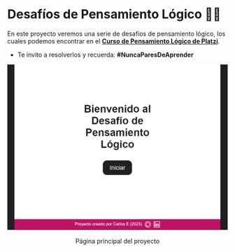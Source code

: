 # Desafíos de Pensamiento Lógico 🧠💡

En este proyecto veremos una serie de desafíos de pensamiento lógico, los cuales podemos encontrar en el **[Curso de Pensamiento Lógico de Platzi](https://platzi.com/cursos/pensamiento-logico-desafios/)**.

* Te invito a resolverlos y recuerda: **#NuncaParesDeAprender**

<div align='center'>
    <img src='img/web.png'>
    <p>Página principal del proyecto</p>
</div>


